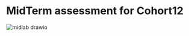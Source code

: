 # MidTerm assessment for Cohort12

![midlab drawio](https://user-images.githubusercontent.com/10773482/195013111-dbd00834-6490-4e77-823a-a24d7370b577.png)
